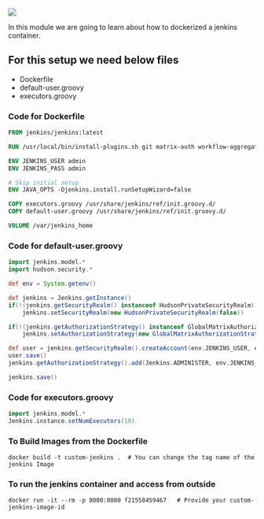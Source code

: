<img src="images/c4logo.png">




In this module we are going to learn about how to dockerized a jenkins container.

## For this setup we need below files
  * Dockerfile
  * default-user.groovy
  * executors.groovy

### Code for Dockerfile
```dockerfile
FROM jenkins/jenkins:latest

RUN /usr/local/bin/install-plugins.sh git matrix-auth workflow-aggregator docker-workflow blueocean credentials-binding

ENV JENKINS_USER admin
ENV JENKINS_PASS admin

# Skip initial setup
ENV JAVA_OPTS -Djenkins.install.runSetupWizard=false

COPY executors.groovy /usr/share/jenkins/ref/init.groovy.d/
COPY default-user.groovy /usr/share/jenkins/ref/init.groovy.d/

VOLUME /var/jenkins_home
```

### Code for default-user.groovy
```groovy
import jenkins.model.*
import hudson.security.*

def env = System.getenv()

def jenkins = Jenkins.getInstance()
if(!(jenkins.getSecurityRealm() instanceof HudsonPrivateSecurityRealm))
    jenkins.setSecurityRealm(new HudsonPrivateSecurityRealm(false))

if(!(jenkins.getAuthorizationStrategy() instanceof GlobalMatrixAuthorizationStrategy))
    jenkins.setAuthorizationStrategy(new GlobalMatrixAuthorizationStrategy())

def user = jenkins.getSecurityRealm().createAccount(env.JENKINS_USER, env.JENKINS_PASS)
user.save()
jenkins.getAuthorizationStrategy().add(Jenkins.ADMINISTER, env.JENKINS_USER)

jenkins.save()
```

### Code for executors.groovy
```groovy
import jenkins.model.*
Jenkins.instance.setNumExecutors(10)
```

### To Build Images from the Dockerfile
```
docker build -t custom-jenkins .  # You can change the tag name of the jenkins Image

```

### To run the jenkins container and access from outside
```
docker run -it --rm -p 8080:8080 f21558459467   # Provide your custom-jenkins-image-id

```
